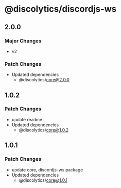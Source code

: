 # @discolytics/discordjs-ws

## 2.0.0

### Major Changes

- v2

### Patch Changes

- Updated dependencies
  - @discolytics/core@2.0.0

## 1.0.2

### Patch Changes

- update readme
- Updated dependencies
  - @discolytics/core@1.0.2

## 1.0.1

### Patch Changes

- update core, discordjs-ws package
- Updated dependencies
  - @discolytics/core@1.0.1
